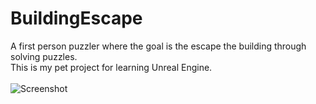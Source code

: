 # BuildingEscape
A first person puzzler where the goal is the escape the building through solving puzzles.<br>
This is my pet project for learning Unreal Engine.<br><br>
![Screenshot](http://i.imgur.com/B0LBwZu.jpg)
